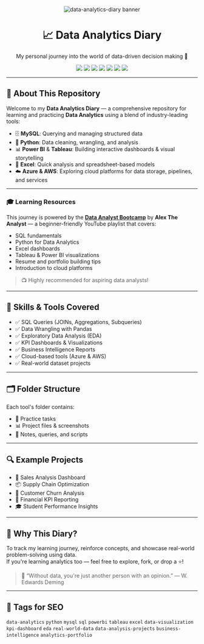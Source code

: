 <p align="center">
  <img src="https://capsule-render.vercel.app/api?type=waving&color=0:facc15,100:10b981&height=200&section=header&text=data-analytics-diary%20📊&fontSize=40&fontColor=ffffff" alt="data-analytics-diary banner"/>
</p>

<h1 align="center">📈 Data Analytics Diary</h1>
<p align="center">My personal journey into the world of data-driven decision making 🚀</p>

<p align="center">
  <img src="https://img.shields.io/badge/MySQL-Data%20Storage-blue?style=for-the-badge&logo=mysql&logoColor=white"/>
  <img src="https://img.shields.io/badge/Python-Data%20Cleaning-yellow?style=for-the-badge&logo=python&logoColor=white"/>
  <img src="https://img.shields.io/badge/Power%20BI-Dashboards-orange?style=for-the-badge&logo=powerbi&logoColor=white"/>
  <img src="https://img.shields.io/badge/Tableau-Storytelling-blueviolet?style=for-the-badge&logo=tableau&logoColor=white"/>
  <img src="https://img.shields.io/badge/Excel-Quick%20Insights-green?style=for-the-badge&logo=microsoft-excel&logoColor=white"/>
  <img src="https://img.shields.io/badge/Azure-Cloud%20Analytics-0078D4?style=for-the-badge&logo=microsoftazure&logoColor=white"/>
  <img src="https://img.shields.io/badge/AWS-Cloud%20Solutions-FF9900?style=for-the-badge&logo=amazonaws&logoColor=white"/>
</p>

---

## 🧠 About This Repository

Welcome to my **Data Analytics Diary** — a comprehensive repository for learning and practicing **Data Analytics** using a blend of industry-leading tools:

- 🗄️ **MySQL**: Querying and managing structured data  
- 🐍 **Python**: Data cleaning, wrangling, and analysis  
- 📊 **Power BI** & **Tableau**: Building interactive dashboards & visual storytelling  
- 📗 **Excel**: Quick analysis and spreadsheet-based models  
- ☁️ **Azure & AWS**: Exploring cloud platforms for data storage, pipelines, and services

---

### 🎓 Learning Resources

This journey is powered by the **[Data Analyst Bootcamp](https://www.youtube.com/playlist?list=PLUaB-1hjhk8H48Pj32z4GZgGWyylqv85f)** by **Alex The Analyst** — a beginner-friendly YouTube playlist that covers:

- SQL fundamentals  
- Python for Data Analytics  
- Excel dashboards  
- Tableau & Power BI visualizations  
- Resume and portfolio building tips  
- Introduction to cloud platforms

> 📺 Highly recommended for aspiring data analysts!

---

## 🧩 Skills & Tools Covered

- ✅ SQL Queries (JOINs, Aggregations, Subqueries)
- ✅ Data Wrangling with Pandas
- ✅ Exploratory Data Analysis (EDA)
- ✅ KPI Dashboards & Visualizations
- ✅ Business Intelligence Reports
- ✅ Cloud-based tools (Azure & AWS)
- ✅ Real-world dataset projects

---

## 🗂️ Folder Structure

Each tool's folder contains:
- 📘 Practice tasks
- 📊 Project files & screenshots
- 📝 Notes, queries, and scripts

---

## 🔍 Example Projects

- 🏢 Sales Analysis Dashboard  
- 📦 Supply Chain Optimization  
- 🧾 Customer Churn Analysis  
- 💸 Financial KPI Reporting  
- 🎓 Student Performance Insights  

---

## 🌱 Why This Diary?

To track my learning journey, reinforce concepts, and showcase real-world problem-solving using data.  
If you're learning analytics too — feel free to explore, fork, or drop a ⭐!

> 💬 “Without data, you're just another person with an opinion.” — W. Edwards Deming

---

## 📌 Tags for SEO

`data-analytics` `python` `mysql` `sql` `powerbi` `tableau` `excel` `data-visualization` `kpi-dashboard` `eda` `real-world-data` `data-analysis-projects` `business-intelligence` `analytics-portfolio`




